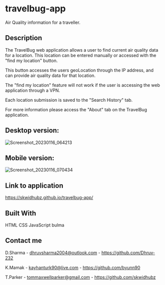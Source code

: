 # travelbug-app

Air Quality information for a traveller. 

## Description

The TravelBug web application allows a user to find current air quality data for a location. This location can be entered manually or accessed with the "find my location" button.

This button accesses the users geoLocation through the IP address, and can provide air quality data for that location.

The "find my location" feature will not work if the user is accessing the web application through a VPN.

Each location submission is saved to the "Search History" tab.

For more information please access the "About" tab on the TravelBug application.

## Desktop version:

![Screenshot_20230116_064213](https://user-images.githubusercontent.com/81959922/212623562-6b30903e-932e-472b-b88e-5e5a38d8deaf.png)

## Mobile version:

![Screenshot_20230116_070434](https://user-images.githubusercontent.com/81959922/212627494-34cab9e8-ed1e-4a28-ad37-58b4465f05cd.png)


## Link to application

https://skwidhubz.github.io/travelbug-app/

## Built With

HTML
CSS
JavaScript
bulma

## Contact me

D.Sharma - dhruvsharma2004@outlook.com - https://github.com/Dhruv-232

K.Mamak - kayhanturk90@live.com - https://github.com/byunn90

T.Parker - tommaxwellparker@gmail.com - https://github.com/skwidhubz







